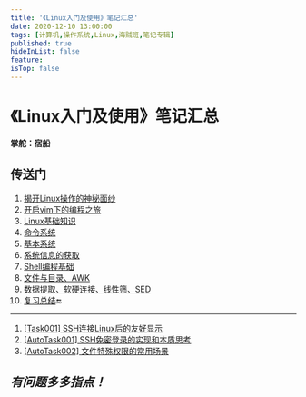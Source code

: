 ```yaml
---
title: '《Linux入门及使用》笔记汇总'
date: 2020-12-10 13:00:00
tags: [计算机,操作系统,Linux,海贼班,笔记专辑]
published: true
hideInList: false
feature: 
isTop: false
---
```


# 《Linux入门及使用》笔记汇总

**掌舵：宿船**

## 传送门

1.  [揭开Linux操作的神秘面纱](https://doublelll3.ml/lnxrm_1_%E6%8F%AD%E5%BC%80Linux%E6%93%8D%E4%BD%9C%E7%9A%84%E7%A5%9E%E7%A7%98%E9%9D%A2%E7%BA%B1/)
2.  [开启vim下的编程之旅](https://doublelll3.ml/lnxrm_2_%E5%BC%80%E5%90%AFvim%E4%B8%8B%E7%9A%84%E7%BC%96%E7%A8%8B%E4%B9%8B%E6%97%85/)
3.  [Linux基础知识](https://doublelll3.ml/lnxrm_3_Linux%E5%9F%BA%E7%A1%80%E7%9F%A5%E8%AF%86/)
4.  [命令系统](https://doublelll3.ml/lnxrm_4_%E5%91%BD%E4%BB%A4%E7%B3%BB%E7%BB%9F/)
5.  [基本系统](https://doublelll3.ml/lnxrm_5_%E5%9F%BA%E6%9C%AC%E7%B3%BB%E7%BB%9F/)
6.  [系统信息的获取](https://doublelll3.ml/lnxrm_6_%E7%B3%BB%E7%BB%9F%E4%BF%A1%E6%81%AF%E7%9A%84%E8%8E%B7%E5%8F%96/)
7.  [Shell编程基础](https://doublelll3.ml/lnxrm_7_Shell%E7%BC%96%E7%A8%8B%E5%9F%BA%E7%A1%80/)
8.  [文件与目录、AWK](https://doublelll3.ml/lnxrm_8_%E6%96%87%E4%BB%B6%E4%B8%8E%E7%9B%AE%E5%BD%95%E3%80%81AWK/)
9.  [数据提取、软硬连接、线性筛、SED](https://doublelll3.ml/lnxrm_9_%E6%95%B0%E6%8D%AE%E6%8F%90%E5%8F%96%E3%80%81%E8%BD%AF%E7%A1%AC%E8%BF%9E%E6%8E%A5%E3%80%81%E7%BA%BF%E6%80%A7%E7%AD%9B%E3%80%81SED/)
10.  [复习总结](https://doublelll3.ml/lnxrm_10_《Linux入门及使用》复习总结/)🔚

---

1.  [[Task001] SSH连接Linux后的友好显示](https://doublelll3.ml/lnxrm_%E5%9B%9E%E2%80%9C%E5%AE%B6%E2%80%9D%E9%97%AE%E5%80%99_shell%E7%8E%AF%E5%A2%83%E7%9A%84%E7%86%9F%E6%82%89%E4%B8%8E%E4%BD%BF%E2%BD%A4/)
2.  [[AutoTask001] SSH免密登录的实现和本质思考](https://doublelll3.ml/lnxrm_SSH免密登录的实现和本质思考/)
3.  [[AutoTask002] 文件特殊权限的常用场景](https://doublelll3.ml/lnxrm_文件特殊权限的常用场景/)

## *有问题多多指点！*